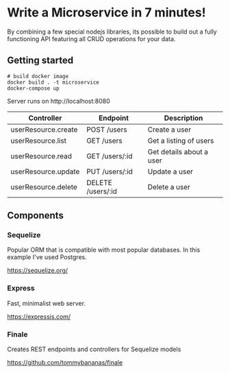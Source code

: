 # Write a Microservice in 7 minutes!
By combining a few special nodejs libraries, its possible to build out
a fully functioning API featuring all CRUD operations for your data.

## Getting started

```
# build docker image
docker build . -t microservice
docker-compose up
```
Server runs on http://localhost:8080

Controller | Endpoint | Description
-----------|----------|------------
userResource.create | POST /users | Create a user
userResource.list | GET /users  | Get a listing of users
userResource.read | GET /users/:id | Get details about a user
userResource.update | PUT /users/:id | Update a user
userResource.delete | DELETE /users/:id | Delete a user

## Components

### Sequelize
Popular ORM that is compatible with most popular databases.  In this example
I've used Postgres.

https://sequelize.org/

### Express
Fast, minimalist web server.

https://expressjs.com/

### Finale
Creates REST endpoints and controllers for Sequelize models

https://github.com/tommybananas/finale
